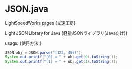 JSON.java
==========================

LightSpeedWorks pages {光速工房}

Light JSON Library for Java
{軽量JSONライブラリ(Java向け)}

usage: {使用方法:}

``` java
JSON obj = JSON.parse("[123, 456]");
System.out.printf("[0] = " + obj.get(0).toString());
System.out.printf("[1] = " + obj.get(1).toString());
```

